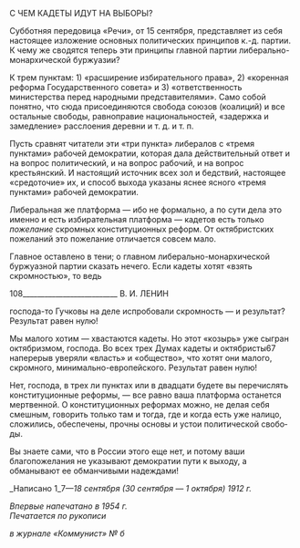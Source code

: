 С ЧЕМ КАДЕТЫ ИДУТ НА ВЫБОРЫ?

Субботняя передовица «Речи», от 15 сентября, представляет из себя настоящее из­ложение основных политических принципов к.-д. партии. К чему же сводятся теперь эти принципы главной партии либерально-монархической буржуазии?

К трем пунктам: 1) «расширение избирательного права», 2) «коренная реформа Го­сударственного совета» и 3) «ответственность министерства перед народными предста­вителями». Само собой понятно, что сюда присоединяются свобода союзов (коалиций) и все остальные свободы, равноправие национальностей, «задержка и замедление» рас­слоения деревни и т. д. и т. п.

Пусть сравнят читатели эти «три пункта» либералов с «тремя пунктами» рабочей демократии, которая дала действительный ответ и на вопрос политический, и на вопрос рабочий, и на вопрос крестьянский. И настоящий источник всех зол и бедствий, на­стоящее «средоточие» их, и способ выхода указаны яснее ясного «тремя пунктами» ра­бочей демократии.

Либеральная же платформа — ибо не формально, а по сути дела это именно и есть избирательная платформа — кадетов есть только _пожелание_ скромных конституцион­ных реформ. От октябристских пожеланий это пожелание отличается совсем мало.

Главное оставлено в тени; о главном либерально-монархической буржуазной партии сказать нечего. Если кадеты хотят «взять скромностью», то ведь

  

108__________________________ В. И. ЛЕНИН

господа-то Гучковы на деле испробовали скромность — и результат? Результат равен нулю!

Мы малого хотим — хвастаются кадеты. Но этот «козырь» уже сыгран октябризмом, господа. Во всех трех Думах кадеты и октябристы67 наперерыв уверяли «власть» и «общество», что хотят они малого, скромного, минимально-европейского. Результат равен нулю!

Нет, господа, в трех ли пунктах или в двадцати будете вы перечислять конституци­онные реформы, — все равно ваша платформа останется мертвенной. О конституцион­ных реформах можно, не делая себя смешным, говорить только там и тогда, где и когда есть уже налицо, сложились, обеспечены, прочны основы и устои политической свобо­ды.

Вы знаете сами, что в России этого еще нет, и потому ваши благопожелания не ука­зывают демократии пути к выходу, а обманывают ее обманчивыми надеждами!

_Написано 1_7—_18 сентября (30 сентября_ — _1 октября) 1912 г._

_Впервые напечатано в 1954 г.                                                             Печатается по рукописи_

_в журнале «Коммунист» № б_
